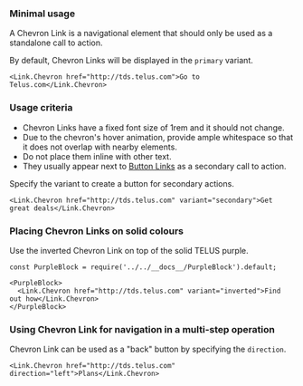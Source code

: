 ### Minimal usage

A Chevron Link is a navigational element that should only be used as a standalone call to action.

By default, Chevron Links will be displayed in the `primary` variant.

```
<Link.Chevron href="http://tds.telus.com">Go to Telus.com</Link.Chevron>
```

### Usage criteria

- Chevron Links have a fixed font size of 1rem and it should not change.
- Due to the chevron's hover animation, provide ample whitespace so that it does not overlap with nearby elements.
- Do not place them inline with other text.
- They usually appear next to [Button Links](#linkbutton) as a secondary call to action.


Specify the variant to create a button for secondary actions.

```
<Link.Chevron href="http://tds.telus.com" variant="secondary">Get great deals</Link.Chevron>
```

### Placing Chevron Links on solid colours

Use the inverted Chevron Link on top of the solid TELUS purple.

```
const PurpleBlock = require('../../__docs__/PurpleBlock').default;

<PurpleBlock>
  <Link.Chevron href="http://tds.telus.com" variant="inverted">Find out how</Link.Chevron>
</PurpleBlock>
```

### Using Chevron Link for navigation in a multi-step operation

Chevron Link can be used as a "back" button by specifying the `direction`.

```
<Link.Chevron href="http://tds.telus.com" direction="left">Plans</Link.Chevron>
```
